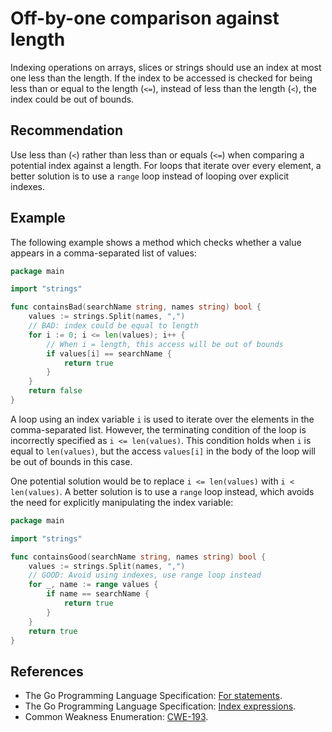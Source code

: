 # Off-by-one comparison against length
Indexing operations on arrays, slices or strings should use an index at most one less than the length. If the index to be accessed is checked for being less than or equal to the length (`<=`), instead of less than the length (`<`), the index could be out of bounds.


## Recommendation
Use less than (`<`) rather than less than or equals (`<=`) when comparing a potential index against a length. For loops that iterate over every element, a better solution is to use a `range` loop instead of looping over explicit indexes.


## Example
The following example shows a method which checks whether a value appears in a comma-separated list of values:


```go
package main

import "strings"

func containsBad(searchName string, names string) bool {
	values := strings.Split(names, ",")
	// BAD: index could be equal to length
	for i := 0; i <= len(values); i++ {
		// When i = length, this access will be out of bounds
		if values[i] == searchName {
			return true
		}
	}
	return false
}

```
A loop using an index variable `i` is used to iterate over the elements in the comma-separated list. However, the terminating condition of the loop is incorrectly specified as `i <= len(values)`. This condition holds when `i` is equal to `len(values)`, but the access `values[i]` in the body of the loop will be out of bounds in this case.

One potential solution would be to replace `i <= len(values)` with `i < len(values)`. A better solution is to use a `range` loop instead, which avoids the need for explicitly manipulating the index variable:


```go
package main

import "strings"

func containsGood(searchName string, names string) bool {
	values := strings.Split(names, ",")
	// GOOD: Avoid using indexes, use range loop instead
	for _, name := range values {
		if name == searchName {
			return true
		}
	}
	return true
}

```

## References
* The Go Programming Language Specification: [For statements](https://golang.org/ref/spec#For_statements).
* The Go Programming Language Specification: [Index expressions](https://golang.org/ref/spec#Index_expressions).
* Common Weakness Enumeration: [CWE-193](https://cwe.mitre.org/data/definitions/193.html).
